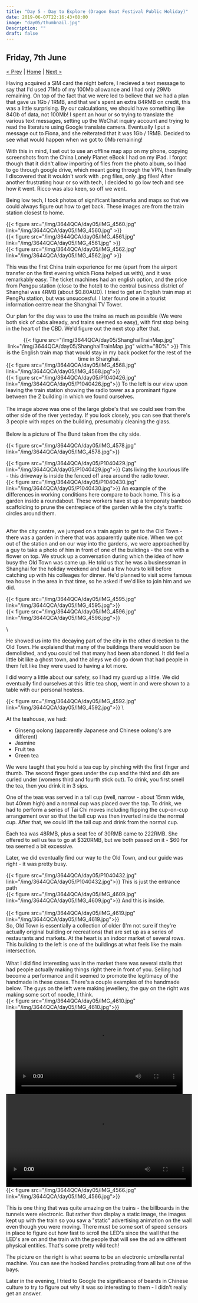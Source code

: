 ```yaml
---
title: "Day 5 - Day to Explore (Dragon Boat Festival Public Holiday)"
date: 2019-06-07T22:16:43+08:00
image: "day05/thumbnail.jpg"
Description: ""
draft: false
---
```


Friday, 7th June
---
[< Prev](../day4) | [Home](..) | [Next >](../day6)

Having acquired a SIM card the night before, I recieved a text message to say that I'd used 71Mb of my 100Mb allowance and I had only 29Mb remaining.  On top of the fact that we were led to believe that we had a plan that gave us 1Gb / 1RMB, and that we's spent an extra 84RMB on credit, this was a little surprising.  By our calculations, we should have something like 84Gb of data, not 100Mb!  I spent an hour or so trying to translate the various text messages, setting up the WeChat inquiry account and trying to read the literature using Google translate camera.  Eventually I put a message out to Fiona, and she reiterated that it was 1Gb / 1RMB.  Decided to see what would happen when we got to 0Mb remaining!
        
With this in mind, I set out to use an offline map app on my phone, copying screenshots from the China Lonely Planet eBook I had on my iPad.  I forgot though that it didn't allow importing of files from the photo album, so I had to go through google drive, which meant going through the VPN, then finally I discovered that it wouldn't work with .png files, only .jpg files!  After another frustrating hour or so with tech, I decided to go low tech and see how it went.  Ricco was also keen, so off we went.

Being low tech, I took photos of significant landmarks and maps so that we could always figure out how to get back.  These images are from the train station closest to home.


<div class="row">
    <div class="4u 12u$(medium)">
        {{< figure src="/img/3644QCA/day05/IMG_4560.jpg" link="/img/3644QCA/day05/IMG_4560.jpg" >}}
    </div>
    <div class="4u 12u$(medium)">
        {{< figure src="/img/3644QCA/day05/IMG_4561.jpg" link="/img/3644QCA/day05/IMG_4561.jpg" >}}
    </div>
    <div class="3u 12u$(medium)">
        {{< figure src="/img/3644QCA/day05/IMG_4562.jpg" link="/img/3644QCA/day05/IMG_4562.jpg" >}}
    </div>
</div>


This was the first China train experience for me (apart from the airport transfer on the first evening which Fiona helped us with), and it was remarkably easy.  The ticket machines had an english option, and the price from Pengpu station (close to the hotel) to the central business district of Shanghai was 4RMB (about $0.80AUD).  I tried to get an English train map at PengPu station, but was unsuccesful.  I later found one in a tourist information centre near the Shanghai TV Tower.  

Our plan for the day was to use the trains as much as possible (We were both sick of cabs already, and trains seemed so easy), with first stop being in the heart of the CBD.  We'd figure out the next stop after that.

<center>
    {{< figure src="/img/3644QCA/day05/ShanghaiTrainMap.jpg" link="/img/3644QCA/day05/ShanghaiTrainMap.jpg" width="80%" >}}
    This is the English train map that would stay in my back pocket for the rest of the time in Shanghai.
</center>
    
<div class="row">
    <div class="6u 12u$(medium)">
        {{< figure src="/img/3644QCA/day05/IMG_4568.jpg" link="/img/3644QCA/day05/IMG_4568.jpg">}}
    </div>
    <div class="6u 12u$(medium)">
        {{< figure src="/img/3644QCA/day05/P1040426.jpg" link="/img/3644QCA/day05/P1040426.jpg">}}
        To the left is our view upon leaving the train station showing the radio tower as a prominant figure between the 2 building in which we found ourselves. 
        </br>
        </br>
        The image above was one of the large globe's that we could see from the other side of the river yesteday.  If you look closely, you can see that there's 3 people with ropes on the building, presumably cleaning the glass.
        </br>
        </br>
        Below is a picture of The Bund taken from the city side.
    </div>
</div>

{{< figure src="/img/3644QCA/day05/IMG_4578.jpg" link="/img/3644QCA/day05/IMG_4578.jpg">}}

<div class="row">
    <div class="6u 12u$(medium)">
        {{< figure src="/img/3644QCA/day05/P1040429.jpg" link="/img/3644QCA/day05/P1040429.jpg">}}
        Cats living the luxurious life - this driveway is inside the fenced off area around the radio tower.
    </div>
    <div class="6u 12u$(medium)">
        {{< figure src="/img/3644QCA/day05/P1040430.jpg" link="/img/3644QCA/day05/P1040430.jpg">}}
        An example of the differences in working conditions here compare to back home.  This is a garden inside a roundabout.  These workers have st up a temporaty bamboo scaffolding to prune the centrepiece of the garden while the city's traffic circles around them.
    </div>
</div>

</br>

After the city centre, we jumped on a train again to get to the Old Town - there was a garden in there that was apparently quite nice.  When we got out of the station and on our way into the gardens, we were approached by a guy to take a photo of him in front of one of the buildings - the one with a flower on top.  We struck up a conversation during which the idea of how busy the Old Town was came up.  He told us that he was a businessman in Shanghai for the holiday weekend and had a few hours to kill before catching up with his colleages for dinner.  He'd planned to visit some famous tea house in the area in that time, so he asked if we'd like to join him and we did.  

<div class="row">
    <div class="6u 12u$(medium)">
        {{< figure src="/img/3644QCA/day05/IMG_4595.jpg" link="/img/3644QCA/day05/IMG_4595.jpg">}}
    </div>
    <div class="6u 12u$(medium)">
        {{< figure src="/img/3644QCA/day05/IMG_4596.jpg" link="/img/3644QCA/day05/IMG_4596.jpg">}}
    </div>
</div>

\

He showed us into the decaying part of the city in the other direction to the Old Town.  He explaiend that many of the buildings there would soon be demolished, and you could tell that many had been abandoned.  It did feel a little bit like a ghost town, and the alleys we did go down that had people in them felt like they were used to having a lot more.  

I did worry a little about our safety, so I had my guard up a little.  We did eventually find ourselves at this little tea shop, went in and were shown to a table with our personal hostess.  

{{< figure src="/img/3644QCA/day05/IMG_4592.jpg" link="/img/3644QCA/day05/IMG_4592.jpg">}} \

At the teahouse, we had:

+ Ginseng oolong (apparently Japanese and Chinese oolong's are different)
+ Jasmine
+ Fruit tea
+ Green tea

We were taught that you hold a tea cup by pinching with the first finger and thumb.  The second finger goes under the cup and the third and 4th are curled under (womens third and fourth stick out).  To drink, you first smell the tea, then you drink it in 3 sips.  

One of the teas was served in a tall cup (well, narrow - about 15mm wide, but 40mm high) and a normal cup was placed over the top.  To drink, we had to perform a series of Tai Chi moves including flipping the cup-on-cup arrangement over so that the tall cup was then inverted inside the normal cup.  After that, we could lift the tall cup and drink from the normal cup.  

Each tea was 48RMB, plus a seat fee of 30RMB came to 222RMB.  She offered to sell us tea to go at $320RMB, but we both passed on it - $60 for tea seemed a bit excessive.  

Later, we did eventually find our way to the Old Town, and our guide was right - it was pretty busy.

<div class="row">
    <div class="6u 12u$(medium)">
        {{< figure src="/img/3644QCA/day05/P1040432.jpg" link="/img/3644QCA/day05/P1040432.jpg">}}
        This is just the entrance path
    </div>
    <div class="6u 12u$(medium)">
        {{< figure src="/img/3644QCA/day05/IMG_4609.jpg" link="/img/3644QCA/day05/IMG_4609.jpg">}}
        And this is inside.
    </div>
</div>

</br>

<div class="row">
    <div class="4u 12u$(medium)">
        {{< figure src="/img/3644QCA/day05/IMG_4619.jpg" link="/img/3644QCA/day05/IMG_4619.jpg">}}
    </div>
    <div class="8u 12u$(medium)">
        So, Old Town is essentially a collection of older (I'm not sure if they're actually original building or recreations) that are set up as a series of restaurants and markets.  At the heart is an indoor market of several rows.  This building to the left is one of the buildings at what feels like the main intersection. 
        </br> 
        </br> 
        What I did find interesting was in the market there was several stalls that had people actually making things right there in front of you.  Selling had become a performance and it seemed to promote the legitimacy of the handmade in these cases.  There's a couple examples of the handmade below.  The guys on the left were making jewellery, the guy on the right was making some sort of noodle, I think.
    </div>
</div>

<div class="row">
    <div class="8u 12u$(medium)">
        {{< figure src="/img/3644QCA/day05/IMG_4610.jpg" link="/img/3644QCA/day05/IMG_4610.jpg">}}
    </div>
    <div class="4u 12u$(medium)">
        <center>
            <video width="90%" controls>
                <source src="/img/3644QCA/day05/IMG_4611.m4v" type="video/mp4">
                Your browser does not support the video tag.
            </video>
        </center>
    </div>
</div>

<div class="row">
    <div class="5u 12u$(medium)">
        <video width="100%" controls>
            <source src="/img/3644QCA/day05/IMG_4622.m4v" type="video/mp4">
            Your browser does not support the video tag.
        </video>
    </div>
    <div class="7u 12u$(medium)">
        {{< figure src="/img/3644QCA/day05/IMG_4566.jpg" link="/img/3644QCA/day05/IMG_4566.jpg">}}
    </div>
</div>

This is one thing that was quite amazing on the trains - the billboards in the tunnels were electronic.  But rather than display a static image, the images kept up with the train so you saw a "static" advertising animation on the wall even though you were moving.  There must be some sort of speed sensors in place to figure out how fast to scroll the LED's since the wall that the LED's are on and the train with the people that will see the ad are different physical entities.  That's some pretty wild tech!  

The picture on the right is what seems to be an electronic umbrella rental machine.  You can see the hooked handles protruding from all but one of the bays.

Later in the evening, I tried to Google the significance of beards in Chinese culture to try to figure out why it was so interesting to them - I didn't really get an answer.

